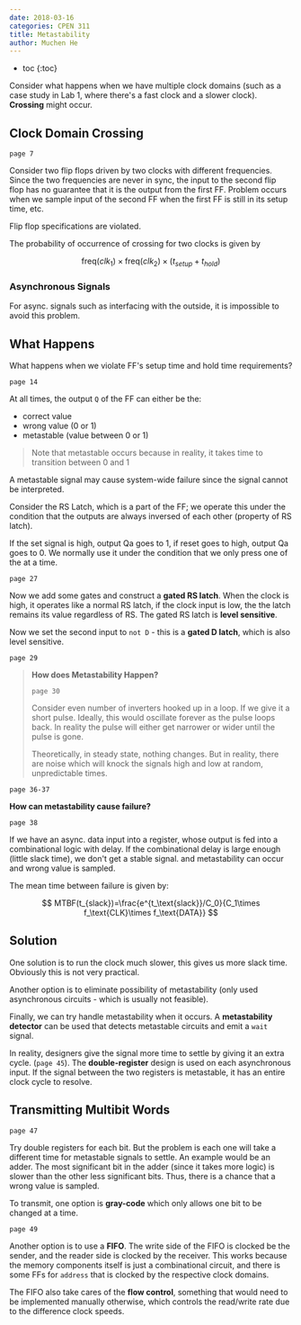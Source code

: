 ```yaml
---
date: 2018-03-16
categories: CPEN 311
title: Metastability
author: Muchen He
---
```




- toc
{:toc}


Consider what happens when we have multiple clock domains (such as a case study in Lab 1, where there's a fast clock and a slower clock). **Crossing** might occur.

## Clock Domain Crossing

`page 7`

Consider two flip flops driven by two clocks with different frequencies. Since the two frequencies are never in sync, the input to the second flip flop has no guarantee that it is the output from the first FF. Problem occurs when we sample input of the second FF when the first FF is still in its setup time, etc.

Flip flop specifications are violated.

The probability of occurrence of crossing for two clocks is given by

$$
\text{freq}(clk_1)\times \text{freq}(clk_2)\times(t_{setup}+t_{hold})
$$

### Asynchronous Signals

For async. signals such as interfacing with the outside, it is impossible to avoid this problem.



## What Happens

What happens when we violate FF's setup time and hold time requirements?

`page 14`

At all times, the output `Q` of the FF can either be the:

- correct value
- wrong value (0 or 1)
- metastable (value between 0 or 1)

> Note that metastable occurs because in reality, it takes time to transition between 0 and 1

A metastable signal may cause system-wide failure since the signal cannot be interpreted.

Consider the RS Latch, which is a part of the FF; we operate this under the condition that the outputs are always inversed of each other (property of RS latch).

If the set signal is high, output Qa goes to 1, if reset goes to high, output Qa goes to 0. We normally use it under the condition that we only press one of the at a time.

`page 27`

Now we add some gates and construct a **gated RS latch**. When the clock is high, it operates like a normal RS latch, if the clock input is low, the the latch remains its value regardless of RS. The gated RS latch is **level sensitive**.

Now we set the second input to `not D` - this is a **gated D latch**, which is also level sensitive.

`page 29`

> **How does Metastability Happen?**
>
> `page 30`
>
> Consider even number of inverters hooked up in a loop. If we give it a short pulse. Ideally, this would oscillate forever as the pulse loops back. In reality the pulse will either get narrower or wider until the pulse is gone.
>
> Theoretically, in steady state, nothing changes. But in reality, there are noise which will knock the signals high and low at random, unpredictable times.

`page 36-37`

**How can metastability cause failure?**

`page 38`

If we have an async. data input into a register, whose output is fed into a combinational logic with delay. If the combinational delay is large enough (little slack time), we don't get a stable signal. and metastability can occur and wrong value is sampled.

The mean time between failure is given by:

$$
MTBF(t_{slack})=\frac{e^{t_\text{slack}}/C_0}{C_1\times f_\text{CLK}\times f_\text{DATA}}
$$

## Solution

One solution is to run the clock much slower, this gives us more slack time. Obviously this is not very practical.

Another option is to eliminate possibility of metastability (only used asynchronous circuits - which is usually not feasible).

Finally, we can try handle metastability when it occurs. A **metastability detector** can be used that detects metastable circuits and emit a `wait` signal.

In reality, designers give the signal more time to settle by giving it an extra cycle. (`page 45`). The **double-register** design is used on each asynchronous input. If the signal between the two registers is metastable, it has an entire clock cycle to resolve.



## Transmitting Multibit Words

`page 47`

Try double registers for each bit. But the problem is each one will take a different time for metastable signals to settle. An example would be an adder. The most significant bit in the adder (since it takes more logic) is slower than the other less significant bits. Thus, there is a chance that a wrong value is sampled.

To transmit, one option is **gray-code** which only allows one bit to be changed at a time.

`page 49`

Another option is to use a **FIFO**. The write side of the FIFO is clocked be the sender, and the reader side is clocked by the receiver. This works because the memory components itself is just a combinational circuit, and there is some FFs for `address` that is clocked by the respective clock domains.

The FIFO also take cares of the **flow control**, something that would need to be implemented manually otherwise, which controls the read/write rate due to the difference clock speeds.
